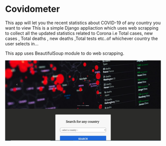 # Covidometer
This app will let you the recent statistics about COVID-19 of any country you want to view
This is a simple Django appliaction which uses web scrapping to collect all the updated statistics related to Corona 
i.e Total cases, new cases , Total deaths , new deaths ,Total tests etc..of whichever country the user selects in...

This app uses BeautifulSoup module to do web scrapping.

![Image1](demo/img1.JPG)
